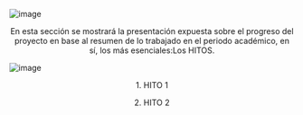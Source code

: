 
![image](https://github.com/Fx2048/Team_4_FdD/assets/131219987/a4ba8378-7cbd-446b-a908-922c873046c6)





<p align="center">En esta sección se mostrará la presentación expuesta sobre el progreso del proyecto en base al resumen de lo trabajado en el periodo académico, en sí, los más esenciales:Los HITOS. </p>

![image](https://github.com/Fx2048/Team_4_FdD/assets/131219987/13e1c8c3-9c70-4234-9731-4a165517a1d2)

 <p align="center">1. HITO 1</p>
    
 <p align="center">2. HITO 2</p>

</body>


